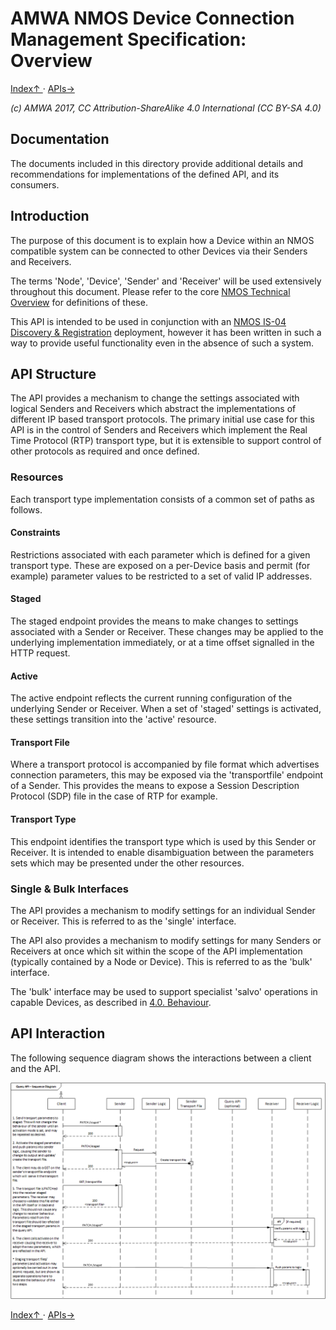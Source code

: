 # AMWA NMOS Device Connection Management Specification: Overview
[ Index↑ ](..) · [APIs→](2.0._APIs.md)

_(c) AMWA 2017, CC Attribution-ShareAlike 4.0 International (CC BY-SA 4.0)_

## Documentation

The documents included in this directory provide additional details and recommendations for implementations of the defined API, and its consumers.

## Introduction

The purpose of this document is to explain how a Device within an NMOS compatible system can be connected to other Devices via their Senders and Receivers.

The terms 'Node', 'Device', 'Sender' and 'Receiver' will be used extensively throughout this document. Please refer to the core [NMOS Technical Overview](https://amwa-tv.github.io/nmos/branches/master/NMOS_Technical_Overview.html) for definitions of these.

This API is intended to be used in conjunction with an [NMOS IS-04 Discovery & Registration](https://github.com/AMWA-TV/nmos-discovery-registration) deployment, however it has been written in such a way to provide useful functionality even in the absence of such a system.

## API Structure

The API provides a mechanism to change the settings associated with logical Senders and Receivers which abstract the implementations of different IP based transport protocols. The primary initial use case for this API is in the control of Senders and Receivers which implement the Real Time Protocol (RTP) transport type, but it is extensible to support control of other protocols as required and once defined.

### Resources

Each transport type implementation consists of a common set of paths as follows.

#### Constraints

Restrictions associated with each parameter which is defined for a given transport type. These are exposed on a per-Device basis and permit (for example) parameter values to be restricted to a set of valid IP addresses.

#### Staged

The staged endpoint provides the means to make changes to settings associated with a Sender or Receiver. These changes may be applied to the underlying implementation immediately, or at a time offset signalled in the HTTP request.

#### Active

The active endpoint reflects the current running configuration of the underlying Sender or Receiver. When a set of 'staged' settings is activated, these settings transition into the 'active' resource.

#### Transport File

Where a transport protocol is accompanied by file format which advertises connection parameters, this may be exposed via the 'transportfile' endpoint of a Sender. This provides the means to expose a Session Description Protocol (SDP) file in the case of RTP for example.

#### Transport Type

This endpoint identifies the transport type which is used by this Sender or Receiver. It is intended to enable disambiguation between the parameters sets which may be presented under the other resources.

### Single & Bulk Interfaces

The API provides a mechanism to modify settings for an individual Sender or Receiver. This is referred to as the 'single' interface.

The API also provides a mechanism to modify settings for many Senders or Receivers at once which sit within the scope of the API implementation (typically contained by a Node or Device). This is referred to as the 'bulk' interface.

The 'bulk' interface may be used to support specialist 'salvo' operations in capable Devices, as described in [4.0. Behaviour](4.0._Behaviour.md).

## API Interaction

The following sequence diagram shows the interactions between a client and the API.

![Connection Management Sequence](images/direct_seq_diagram.png)

[ Index↑ ](..) · [APIs→](2.0._APIs.md)

